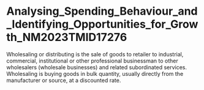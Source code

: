 # Analysing_Spending_Behaviour_and_Identifying_Opportunities_for_Growth_NM2023TMID17276
Wholesaling or distributing is the sale of goods to retailer to industrial, commercial, institutional or other professional businessman to other wholesalers (wholesale businesses) and related subordinated services. Wholesaling is buying goods in bulk quantity, usually directly from the manufacturer or source, at a discounted rate.
